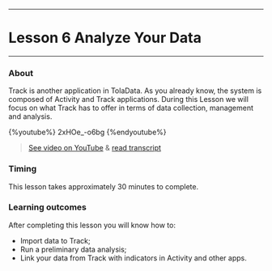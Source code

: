 ****
# Lesson 6 Analyze Your Data
---

### About

Track is another application in TolaData. As you already know, the system is composed of Activity and Track applications. During this Lesson we will focus on what Track has to offer in terms of data collection, management and analysis.

{%youtube%} 2xHOe_-o6bg {%endyoutube%}  
> [See video on YouTube](https://www.youtube.com/embed/2xHOe_-o6bg?rel=0) & [read transcript](https://docs.google.com/document/d/1DCaeMviBwSO5hGSfeh6Y9McPI6D1dzxJyDs5kKa4wug/edit#heading=h.edhqpors3gp8)

### Timing

This lesson takes approximately 30 minutes to complete.

### Learning outcomes

After completing this lesson you will know how to:

* Import data to Track;
* Run a preliminary data analysis;
* Link your data from Track with indicators in Activity and other apps.

## 

## 



